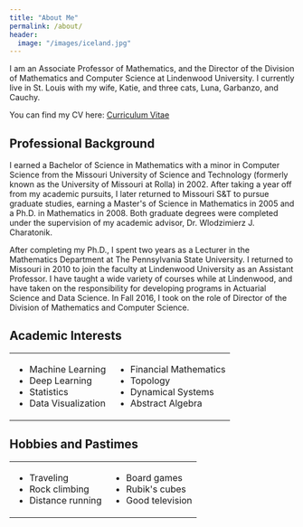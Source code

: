 ```yaml
---
title: "About Me"
permalink: /about/
header:
  image: "/images/iceland.jpg"
---
```


I am an Associate Professor of Mathematics, and the Director of the Division of Mathematics and Computer Science at Lindenwood University. I currently live in St. Louis with my wife, Katie, and three cats, Luna, Garbanzo, and Cauchy.

You can find my CV here: [Curriculum Vitae](/misc/cv.pdf)

<h2>Professional Background</h2>

I earned a Bachelor of Science in Mathematics with a minor in Computer Science from the Missouri University of Science and Technology (formerly known as the University of Missouri at Rolla) in 2002. After taking a year off from my academic pursuits, I later returned to Missouri S&T to pursue graduate studies, earning a Master's of Science in Mathematics in 2005 and a Ph.D. in Mathematics in 2008. Both graduate degrees were completed under the supervision of my academic advisor, Dr. Wlodzimierz J. Charatonik.

After completing my Ph.D., I spent two years as a Lecturer in the Mathematics Department at The Pennsylvania State University. I returned to Missouri in 2010 to join the faculty at Lindenwood University as an Assistant Professor. I have taught a wide variety of courses while at Lindenwood, and have taken on the responsibility for developing programs in Actuarial Science and Data Science. In Fall 2016, I took on the role of Director of the Division of Mathematics and Computer Science.

<h2>Academic Interests</h2>

<style>
table {
    border-collapse: collapse;
}
</style>


<table border="0">
    <tr>
        <td>
            <ul>
                <li>Machine Learning</li>
                <li>Deep Learning</li>
                <li>Statistics</li>
                <li>Data Visualization</li>
            </ul>
        </td>
        <td>
            <ul>
                <li>Financial Mathematics</li>
                <li>Topology</li>
                <li>Dynamical Systems</li>
                <li>Abstract Algebra</li>  
            </ul>
        </td>
    </tr>
</table>


<h2>Hobbies and Pastimes</h2>

<table>
    <tr>
        <td>
            <ul>
                <li>Traveling</li>
                <li>Rock climbing</li>
                <li>Distance running</li>
            </ul>
        </td>
        <td>
            <ul>
                <li>Board games</li>
                <li>Rubik's cubes</li>
                <li>Good television</li>
            </ul>
        </td>
    </tr>
</table>
